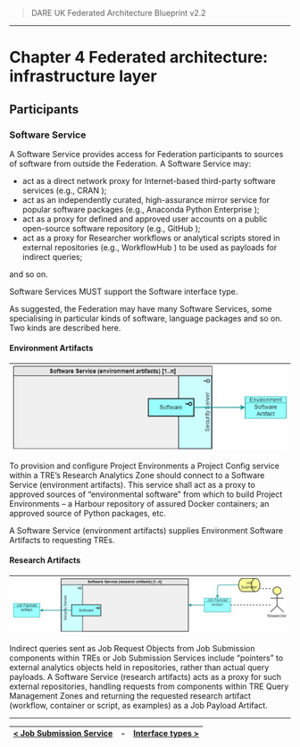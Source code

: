 > DARE UK Federated Architecture Blueprint  v2.2
----

# Chapter 4 Federated architecture: infrastructure layer
## Participants
### Software Service

A Software Service provides access for Federation participants to sources of software from outside the Federation. 
A Software Service may:
 - act as a direct network proxy for Internet-based third-party software services (e.g., CRAN );
 - act as an independently curated, high-assurance mirror service for popular software packages (e.g., Anaconda Python Enterprise ); 
 - act as a proxy for defined and approved user accounts on a public open-source software repository (e.g., GitHub );
 - act as a proxy for Researcher workflows or analytical scripts stored in external repositories (e.g., WorkflowHub ) to be used as payloads for indirect queries;

and so on.

Software Services MUST support the Software interface type. 

As suggested, the Federation may have many Software Services, some specialising in particular kinds of software, language packages and so on. Two kinds are described here.


#### Environment Artifacts

| [![Software service](../assets/images/federation-2-TRE_Federation_Elements_SSEA.jpg)](../assets/images/federation-2-TRE_Federation_Elements_SSEA.jpg) |
| ---- |

To provision and configure Project Environments a Project Config service within a TRE’s Research Analytics Zone should connect to a Software Service (environment artifacts). This service shall act as a proxy to approved sources of “environmental software” from which to build Project Environments – a Harbour repository of assured Docker containers; an approved source of Python packages, etc.

A Software Service (environment artifacts) supplies Environment Software Artifacts to requesting TREs.


#### Research Artifacts
 
| [![Software service](../assets/images/federation-2-TRE_Federation_Elements_SSRA.jpg)](../assets/images/federation-2-TRE_Federation_Elements_SSRA.jpg) |
| ---- |

Indirect queries sent as Job Request Objects from Job Submission components within TREs or Job Submission Services include “pointers” to external analytics objects held in repositories, rather than actual query payloads. A Software Service (research artifacts) acts as a proxy for such external repositories, handling requests from components within TRE Query Management Zones and returning the requested research artifact (workflow, container or script, as examples) as a Job Payload Artifact.


----

| [< Job Submission Service](4_3_4_Job_Submission_Service.md) | - | [Interface types >](4_4_Interface_Types.md) |
| ---- | ---- | ---- |






